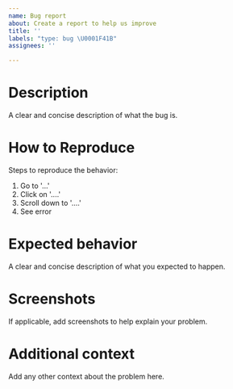 ```yaml
---
name: Bug report
about: Create a report to help us improve
title: ''
labels: "type: bug \U0001F41B"
assignees: ''

---
```


# Description
A clear and concise description of what the bug is.

# How to Reproduce
Steps to reproduce the behavior:
1. Go to '...'
2. Click on '....'
3. Scroll down to '....'
4. See error

# Expected behavior
A clear and concise description of what you expected to happen.

# Screenshots
If applicable, add screenshots to help explain your problem.

# Additional context
Add any other context about the problem here.
